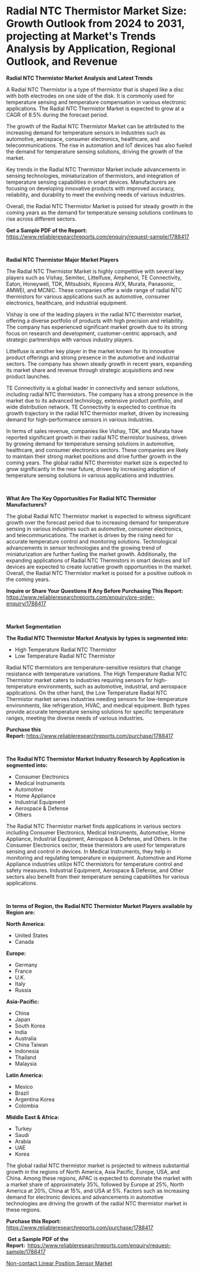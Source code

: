 <p><h1>Radial NTC Thermistor Market Size: Growth Outlook from 2024 to 2031, projecting at Market's Trends Analysis by Application, Regional Outlook, and Revenue</h1></p><p><strong>Radial NTC Thermistor Market Analysis and Latest Trends</strong></p>
<p><p>A Radial NTC Thermistor is a type of thermistor that is shaped like a disc with both electrodes on one side of the disk. It is commonly used for temperature sensing and temperature compensation in various electronic applications. The Radial NTC Thermistor Market is expected to grow at a CAGR of 8.5% during the forecast period.</p><p>The growth of the Radial NTC Thermistor Market can be attributed to the increasing demand for temperature sensors in industries such as automotive, aerospace, consumer electronics, healthcare, and telecommunications. The rise in automation and IoT devices has also fueled the demand for temperature sensing solutions, driving the growth of the market.</p><p>Key trends in the Radial NTC Thermistor Market include advancements in sensing technologies, miniaturization of thermistors, and integration of temperature sensing capabilities in smart devices. Manufacturers are focusing on developing innovative products with improved accuracy, reliability, and durability to meet the evolving needs of various industries.</p><p>Overall, the Radial NTC Thermistor Market is poised for steady growth in the coming years as the demand for temperature sensing solutions continues to rise across different sectors.</p></p>
<p><strong>Get a Sample PDF of the Report:&nbsp;</strong> <a href="https://www.reliableresearchreports.com/enquiry/request-sample/1788417">https://www.reliableresearchreports.com/enquiry/request-sample/1788417</a></p>
<p>&nbsp;</p>
<p><strong>Radial NTC Thermistor Major Market Players</strong></p>
<p><p>The Radial NTC Thermistor Market is highly competitive with several key players such as Vishay, Semitec, Littelfuse, Amphenol, TE Connectivity, Eaton, Honeywell, TDK, Mitsubishi, Kyocera AVX, Murata, Panasonic, AMWEI, and MCNIC. These companies offer a wide range of radial NTC thermistors for various applications such as automotive, consumer electronics, healthcare, and industrial equipment.</p><p>Vishay is one of the leading players in the radial NTC thermistor market, offering a diverse portfolio of products with high precision and reliability. The company has experienced significant market growth due to its strong focus on research and development, customer-centric approach, and strategic partnerships with various industry players.</p><p>Littelfuse is another key player in the market known for its innovative product offerings and strong presence in the automotive and industrial sectors. The company has shown steady growth in recent years, expanding its market share and revenue through strategic acquisitions and new product launches.</p><p>TE Connectivity is a global leader in connectivity and sensor solutions, including radial NTC thermistors. The company has a strong presence in the market due to its advanced technology, extensive product portfolio, and wide distribution network. TE Connectivity is expected to continue its growth trajectory in the radial NTC thermistor market, driven by increasing demand for high-performance sensors in various industries.</p><p>In terms of sales revenue, companies like Vishay, TDK, and Murata have reported significant growth in their radial NTC thermistor business, driven by growing demand for temperature sensing solutions in automotive, healthcare, and consumer electronics sectors. These companies are likely to maintain their strong market positions and drive further growth in the coming years. The global radial NTC thermistor market size is expected to grow significantly in the near future, driven by increasing adoption of temperature sensing solutions in various applications and industries.</p></p>
<p>&nbsp;</p>
<p><strong>What Are The Key Opportunities For Radial NTC Thermistor Manufacturers?</strong></p>
<p><p>The global Radial NTC Thermistor market is expected to witness significant growth over the forecast period due to increasing demand for temperature sensing in various industries such as automotive, consumer electronics, and telecommunications. The market is driven by the rising need for accurate temperature control and monitoring solutions. Technological advancements in sensor technologies and the growing trend of miniaturization are further fueling the market growth. Additionally, the expanding applications of Radial NTC Thermistors in smart devices and IoT devices are expected to create lucrative growth opportunities in the market. Overall, the Radial NTC Thermistor market is poised for a positive outlook in the coming years.</p></p>
<p><strong>Inquire or Share Your Questions If Any Before Purchasing This Report:</strong> <a href="https://www.reliableresearchreports.com/enquiry/pre-order-enquiry/1788417">https://www.reliableresearchreports.com/enquiry/pre-order-enquiry/1788417</a></p>
<p>&nbsp;</p>
<p><strong>Market Segmentation</strong></p>
<p><strong>The Radial NTC Thermistor Market Analysis by types is segmented into:</strong></p>
<p><ul><li>High Temperature Radial NTC Thermistor</li><li>Low Temperature Radial NTC Thermistor</li></ul></p>
<p><p>Radial NTC thermistors are temperature-sensitive resistors that change resistance with temperature variations. The High Temperature Radial NTC Thermistor market caters to industries requiring sensors for high-temperature environments, such as automotive, industrial, and aerospace applications. On the other hand, the Low Temperature Radial NTC Thermistor market serves industries needing sensors for low-temperature environments, like refrigeration, HVAC, and medical equipment. Both types provide accurate temperature sensing solutions for specific temperature ranges, meeting the diverse needs of various industries.</p></p>
<p><strong>Purchase this Report:&nbsp;</strong><a href="https://www.reliableresearchreports.com/purchase/1788417">https://www.reliableresearchreports.com/purchase/1788417</a></p>
<p>&nbsp;</p>
<p><strong>The Radial NTC Thermistor Market Industry Research by Application is segmented into:</strong></p>
<p><ul><li>Consumer Electronics</li><li>Medical Instruments</li><li>Automotive</li><li>Home Appliance</li><li>Industrial Equipment</li><li>Aerospace & Defense</li><li>Others</li></ul></p>
<p><p>The Radial NTC Thermistor market finds applications in various sectors including Consumer Electronics, Medical Instruments, Automotive, Home Appliance, Industrial Equipment, Aerospace & Defense, and Others. In the Consumer Electronics sector, these thermistors are used for temperature sensing and control in devices. In Medical Instruments, they help in monitoring and regulating temperature in equipment. Automotive and Home Appliance industries utilize NTC thermistors for temperature control and safety measures. Industrial Equipment, Aerospace & Defense, and Other sectors also benefit from their temperature sensing capabilities for various applications.</p></p>
<p>&nbsp;</p>
<p><strong>In terms of Region, the Radial NTC Thermistor Market Players available by Region are:</strong></p>
<p>
    <p> <strong> North America: </strong>
        <ul>
            <li>United States</li>
            <li>Canada</li>
        </ul>
        </p> 
    <p> <strong> Europe: </strong>
        <ul>
            <li>Germany</li>
            <li>France</li>
            <li>U.K.</li>
            <li>Italy</li>
            <li>Russia</li>
        </ul>
        </p> 
    <p> <strong> Asia-Pacific: </strong>
        <ul>
            <li>China</li>
            <li>Japan</li>
            <li>South Korea</li>
            <li>India</li>
            <li>Australia</li>
            <li>China Taiwan</li>
            <li>Indonesia</li>
            <li>Thailand</li>
            <li>Malaysia</li>
        </ul>
        </p> 
    <p> <strong> Latin America: </strong>
        <ul>
            <li>Mexico</li>
            <li>Brazil</li>
            <li>Argentina Korea</li>
            <li>Colombia</li>
        </ul>
        </p> 
    <p> <strong> Middle East & Africa: </strong>
        <ul>
            <li>Turkey</li>
            <li>Saudi</li>
            <li>Arabia</li>
            <li>UAE</li>
            <li>Korea</li>
        </ul>
    </p>
    </p>
<p><p>The global radial NTC thermistor market is projected to witness substantial growth in the regions of North America, Asia Pacific, Europe, USA, and China. Among these regions, APAC is expected to dominate the market with a market share of approximately 35%, followed by Europe at 25%, North America at 20%, China at 15%, and USA at 5%. Factors such as increasing demand for electronic devices and advancements in automotive technologies are driving the growth of the radial NTC thermistor market in these regions.</p></p>
<p><strong>Purchase this Report: </strong><a href="https://www.reliableresearchreports.com/purchase/1788417">https://www.reliableresearchreports.com/purchase/1788417</a></p>
<p>&nbsp;<strong>Get a Sample PDF of the Report:&nbsp;&nbsp;</strong><a href="https://www.reliableresearchreports.com/enquiry/request-sample/1788417">https://www.reliableresearchreports.com/enquiry/request-sample/1788417</a></p>
<p><strong></strong></p>
<p><p><a href="https://github.com/sofayahoo2023/Market-Research-Report-List-3/blob/main/non-contact-linear-position-sensor-market.md">Non-contact Linear Position Sensor Market</a></p></p>